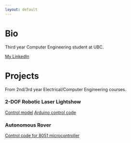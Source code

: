```yaml
---
layout: default
---
```


# Bio

Third year Computer Engineering student at UBC.

[My LinkedIn](https://ca.linkedin.com/in/guanxiongchen)


# Projects

From 2nd/3rd year Electrical/Computer Engineering courses.

### 2-DOF Robotic Laser Lightshow
[Control model](https://github.com/ericchen321/ELEC391_model)
[Arduino control code](https://github.com/ericchen321/ELEC391_Controller)

### Autonomous Rover
[Control code for 8051 microcontroller](https://github.com/ericchen321/Magnetic_Field_Track_Robot)




